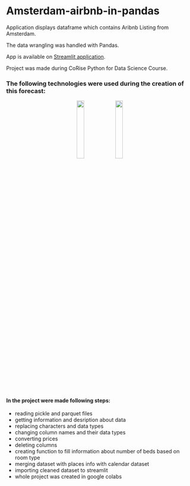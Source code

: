 # Amsterdam-airbnb-in-pandas
Application displays dataframe which contains Aribnb Listing from Amsterdam.

The data wrangling was handled with Pandas.

App is available on [Streamlit application](https://zuzannajusz-amsterdam-airbnb-in-pandas-app-szd8n2.streamlit.app/). 

Project was made during CoRise Python for Data Science Course.
### The following technologies were used during the creation of this forecast:
<p align="center">
<img src="https://upload.wikimedia.org/wikipedia/commons/thumb/e/ed/Pandas_logo.svg/1200px-Pandas_logo.svg.png" width="20%" height="20%" />
<img src="https://res.cloudinary.com/dyd911kmh/image/upload/v1640050215/image27_frqkzv.png" width="20%" height="20%" />

#### In the project were made following steps:
- reading pickle and parquet files
- getting information and desription about data
- replacing characters and data types
- changing column names and their data types
- converting prices
- deleting columns
- creating function to fill information about number of beds based on room type
- merging dataset with places info with calendar dataset
- importing cleaned dataset to streamlit
- whole project was created in google colabs
